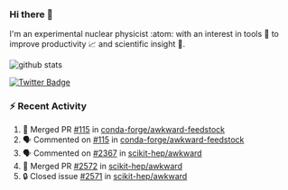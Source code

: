 ### Hi there 👋 

I'm an experimental nuclear physicist :atom: with an interest in tools :wrench: to improve productivity :chart_with_upwards_trend: and scientific insight :telescope:.

![github stats](https://github-readme-stats.vercel.app/api?username=agoose77&show_icons=true&hide_rank=true&hide_title=true&bg_color=30,e76445,904e95&text_color=efe3ec&icon_color=efe3ec)
<!--
**agoose77/agoose77** is a ✨ _special_ ✨ repository because its `README.md` (this file) appears on your GitHub profile.

Here are some ideas to get you started:

- 🔭 I’m currently working on ...
- 🌱 I’m currently learning ...
- 👯 I’m looking to collaborate on ...
- 🤔 I’m looking for help with ...
- 💬 Ask me about ...
- 📫 How to reach me: ...
- 😄 Pronouns: ...
- ⚡ Fun fact: ...
-->

[![Twitter Badge](https://img.shields.io/twitter/follow/agoose77?style=flat-square&logo=Twitter&logoColor=white&color=cornflowerblue)](https://twitter.com/agoose77)

### :zap: Recent Activity

<!--START_SECTION:activity-->
1. 🎉 Merged PR [#115](https://github.com/conda-forge/awkward-feedstock/pull/115) in [conda-forge/awkward-feedstock](https://github.com/conda-forge/awkward-feedstock)
2. 🗣 Commented on [#115](https://github.com/conda-forge/awkward-feedstock/issues/115) in [conda-forge/awkward-feedstock](https://github.com/conda-forge/awkward-feedstock)
3. 🗣 Commented on [#2367](https://github.com/scikit-hep/awkward/issues/2367) in [scikit-hep/awkward](https://github.com/scikit-hep/awkward)
4. 🎉 Merged PR [#2572](https://github.com/scikit-hep/awkward/pull/2572) in [scikit-hep/awkward](https://github.com/scikit-hep/awkward)
5. 🔒 Closed issue [#2571](https://github.com/scikit-hep/awkward/issues/2571) in [scikit-hep/awkward](https://github.com/scikit-hep/awkward)
<!--END_SECTION:activity-->
